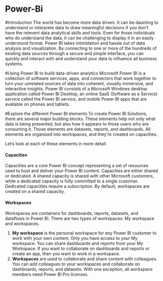 # Power-Bi

#Introduction
The world has become more data driven. It can be daunting to understand or interprete data to draw meaningful decisions if you don't have the relevent data analytical skills and tools. Even for those individuals who do understand the data, it can be challenging to display it in an easily understood format. 
Power BI takes intimidation and hassle out of data analysis and visualization. By connecting to one or more of the hundreds of existing data sources through a secure and simple interface, you can quickly and interact with and understand your data to influence all business systems.

#Using Power BI to build data-driven analytics
Microsoft Power BI is a collection of software services, apps, and connectors that work together to turn your unrelated sources of data into coherent, visually immersive, and interactive insights. 
Power BI consists of a Microsoft Windows desktop application called Power BI Desktop, an online SaaS (Software as a Service) service called the Power BI service, and mobile Power BI apps that are available on phones and tablets.

#Explore the different Power BI elements
To create Power BI Solutions, there are several major building blocks. These elements help not only what data is being presented, but also how it appears to those users who are consuming it. Those elements are datasets, reports, and dashboards. All elements are organized into workspaces, and they're created on capacities.

Let’s look at each of these elements in more detail.

#### Capacities
Capacities are a core Power BI concept representing a set of resources used to host and deliver your Power BI content. Capacities are either shared or dedicated. A shared capacity is shared with other Microsoft customers, while a dedicated capacity is fully committed to a single customer. Dedicated capacities require a subscription. By default, workspaces are created on a shared capacity. 

#### Workspaces
Workspaces are containers for dashboards, reports, datasets, and dataflows in Power BI. There are two types of workspaces: My workspace and workspaces.

1. **My workspace** is the personal workspace for any Power BI customer to work with your own content. Only you have access to your My workspace. You can share dashboards and reports from your My Workspace. If you want to collaborate on dashboards and reports or create an app, then you want to work in a workspace.
2. **Workspaces** are used to collaborate and share content with colleagues. You can add colleagues to your workspaces and collaborate on dashboards, reports, and datasets. With one exception, all workspace members need Power BI Pro licenses.
   
